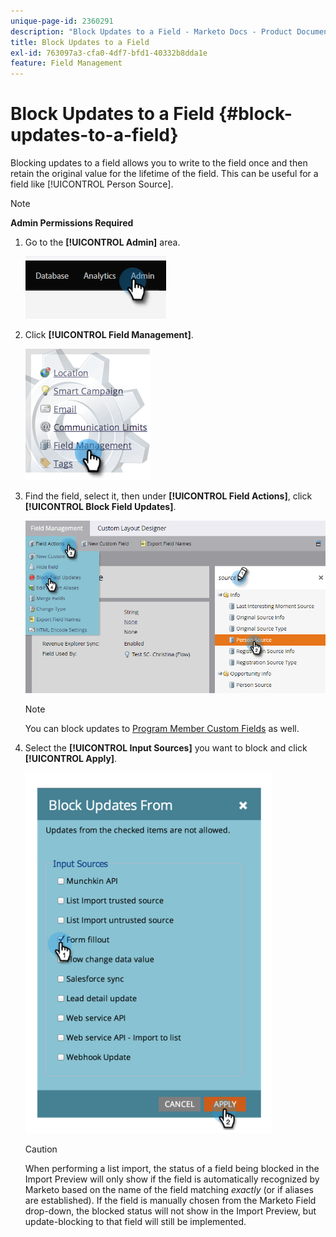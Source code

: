 ```yaml
---
unique-page-id: 2360291
description: "Block Updates to a Field - Marketo Docs - Product Documentation"
title: Block Updates to a Field
exl-id: 763097a3-cfa0-4df7-bfd1-40332b8dda1e
feature: Field Management
---
```

# Block Updates to a Field {#block-updates-to-a-field}

Blocking updates to a field allows you to write to the field once and then retain the original value for the lifetime of the field. This can be useful for a field like [!UICONTROL Person Source].

>[!NOTE]
>
>**Admin Permissions Required**

1. Go to the **[!UICONTROL Admin]** area.

   ![](assets/block-updates-to-a-field-1.png)

1. Click **[!UICONTROL Field Management]**.

   ![](assets/block-updates-to-a-field-2.png)

1. Find the field, select it, then under **[!UICONTROL Field Actions]**, click **[!UICONTROL Block Field Updates]**.

   ![](assets/block-updates-to-a-field-3.png)

   >[!NOTE]
   >
   >You can block updates to [Program Member Custom Fields](/help/marketo/product-docs/core-marketo-concepts/programs/working-with-programs/program-member-custom-fields.md) as well.

1. Select the **[!UICONTROL Input Sources]** you want to block and click **[!UICONTROL Apply]**.

   ![](assets/block-updates-to-a-field-4.png)

   >[!CAUTION]
   >
   >When performing a list import, the status of a field being blocked in the Import Preview will only show if the field is automatically recognized by Marketo based on the name of the field matching _exactly_ (or if aliases are established). If the field is manually chosen from the Marketo Field drop-down, the blocked status will not show in the Import Preview, but update-blocking to that field will still be implemented.
